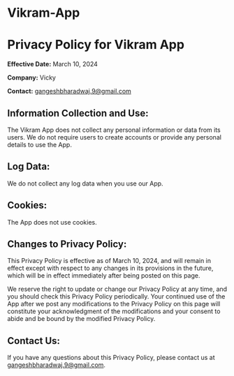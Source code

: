 # Vikram-App

# Privacy Policy for Vikram App

**Effective Date:** March 10, 2024

**Company:** Vicky

**Contact:** gangeshbharadwaj.9@gmail.com

## Information Collection and Use:

The Vikram App does not collect any personal information or data from its users. We do not require users to create accounts or provide any personal details to use the App.

## Log Data:

We do not collect any log data when you use our App.

## Cookies:

The App does not use cookies.

## Changes to Privacy Policy:

This Privacy Policy is effective as of March 10, 2024, and will remain in effect except with respect to any changes in its provisions in the future, which will be in effect immediately after being posted on this page.

We reserve the right to update or change our Privacy Policy at any time, and you should check this Privacy Policy periodically. Your continued use of the App after we post any modifications to the Privacy Policy on this page will constitute your acknowledgment of the modifications and your consent to abide and be bound by the modified Privacy Policy.

## Contact Us:

If you have any questions about this Privacy Policy, please contact us at gangeshbharadwaj.9@gmail.com.

